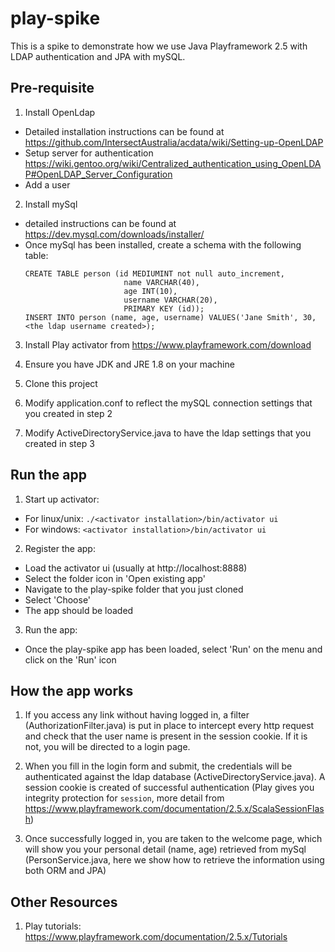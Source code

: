 # play-spike

This is a spike to demonstrate how we use Java Playframework 2.5 with LDAP authentication and JPA with mySQL.

## Pre-requisite
1. Install OpenLdap
  * Detailed installation instructions can be found at https://github.com/IntersectAustralia/acdata/wiki/Setting-up-OpenLDAP
  * Setup server for authentication https://wiki.gentoo.org/wiki/Centralized_authentication_using_OpenLDAP#OpenLDAP_Server_Configuration
  * Add a user


2. Install mySql
  * detailed instructions can be found at https://dev.mysql.com/downloads/installer/
  * Once mySql has been installed, create a schema with the following table:
    ```
    CREATE TABLE person (id MEDIUMINT not null auto_increment, 
                          name VARCHAR(40), 
                          age INT(10), 
                          username VARCHAR(20), 
                          PRIMARY KEY (id));
    INSERT INTO person (name, age, username) VALUES('Jane Smith', 30, <the ldap username created>);
    ```
3. Install Play activator from https://www.playframework.com/download

4. Ensure you have JDK and JRE 1.8 on your machine

5. Clone this project

6. Modify application.conf to reflect the mySQL connection settings that you created in step 2

7. Modify ActiveDirectoryService.java to have the ldap settings that you created in step 3

## Run the app
1. Start up activator: 
  * For linux/unix: `./<activator installation>/bin/activator ui`
  * For windows: `<activator installation>/bin/activator ui`
  
2. Register the app:
  * Load the activator ui (usually at http://localhost:8888)
  * Select the folder icon in 'Open existing app'
  * Navigate to the play-spike folder that you just cloned
  * Select 'Choose'
  * The app should be loaded
  
3. Run the app:
  * Once the play-spike app has been loaded, select 'Run' on the menu and click on the 'Run' icon

## How the app works
1. If you access any link without having logged in, a filter (AuthorizationFilter.java) is put in place to intercept every http request and check that the user name is present in the session cookie. If it is not, you will be directed to a login page.

2. When you fill in the login form and submit, the credentials will be authenticated against the ldap database (ActiveDirectoryService.java). A session cookie is created of successful authentication (Play gives you integrity protection for `session`, more detail from https://www.playframework.com/documentation/2.5.x/ScalaSessionFlash)

3. Once successfully logged in, you are taken to the welcome page, which will show you your personal detail (name, age) retrieved from mySql (PersonService.java, here we show how to retrieve the information using both ORM and JPA)

## Other Resources
1. Play tutorials: https://www.playframework.com/documentation/2.5.x/Tutorials
